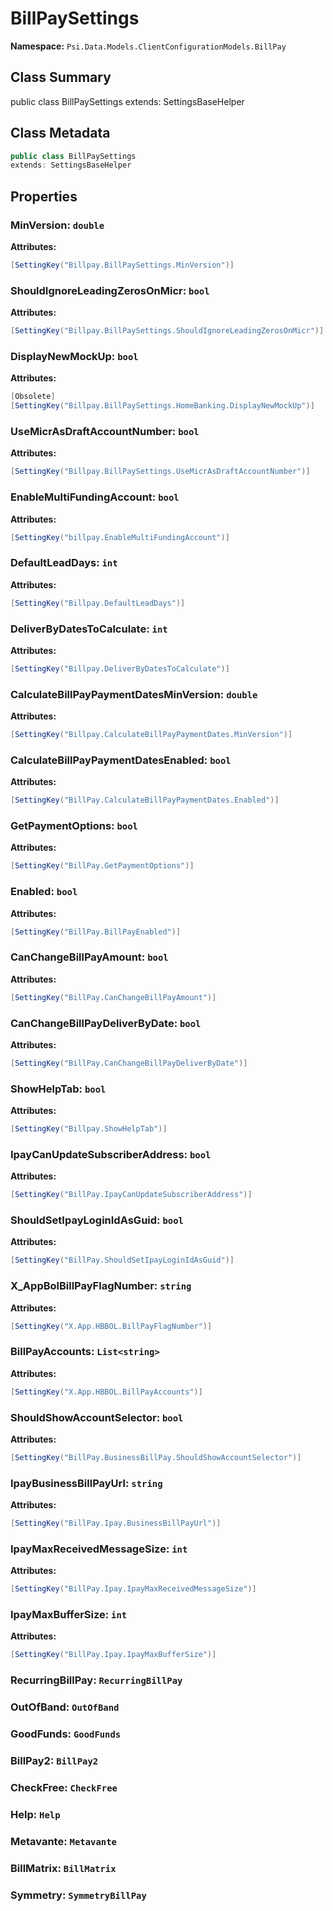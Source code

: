 # BillPaySettings

**Namespace:** `Psi.Data.Models.ClientConfigurationModels.BillPay`

## Class Summary

public class BillPaySettings
extends: SettingsBaseHelper

## Class Metadata

```typescript
public class BillPaySettings
extends: SettingsBaseHelper
```

## Properties

### MinVersion: `double`

**Attributes:**
```csharp
[SettingKey("Billpay.BillPaySettings.MinVersion")]
```

### ShouldIgnoreLeadingZerosOnMicr: `bool`



**Attributes:**
```csharp
[SettingKey("Billpay.BillPaySettings.ShouldIgnoreLeadingZerosOnMicr")]
```

### DisplayNewMockUp: `bool`



**Attributes:**
```csharp
[Obsolete]
[SettingKey("Billpay.BillPaySettings.HomeBanking.DisplayNewMockUp")]
```

### UseMicrAsDraftAccountNumber: `bool`



**Attributes:**
```csharp
[SettingKey("Billpay.BillPaySettings.UseMicrAsDraftAccountNumber")]
```

### EnableMultiFundingAccount: `bool`



**Attributes:**
```csharp
[SettingKey("billpay.EnableMultiFundingAccount")]
```

### DefaultLeadDays: `int`



**Attributes:**
```csharp
[SettingKey("Billpay.DefaultLeadDays")]
```

### DeliverByDatesToCalculate: `int`



**Attributes:**
```csharp
[SettingKey("Billpay.DeliverByDatesToCalculate")]
```

### CalculateBillPayPaymentDatesMinVersion: `double`



**Attributes:**
```csharp
[SettingKey("Billpay.CalculateBillPayPaymentDates.MinVersion")]
```

### CalculateBillPayPaymentDatesEnabled: `bool`



**Attributes:**
```csharp
[SettingKey("BillPay.CalculateBillPayPaymentDates.Enabled")]
```

### GetPaymentOptions: `bool`



**Attributes:**
```csharp
[SettingKey("BillPay.GetPaymentOptions")]
```

### Enabled: `bool`



**Attributes:**
```csharp
[SettingKey("BillPay.BillPayEnabled")]
```

### CanChangeBillPayAmount: `bool`



**Attributes:**
```csharp
[SettingKey("BillPay.CanChangeBillPayAmount")]
```

### CanChangeBillPayDeliverByDate: `bool`



**Attributes:**
```csharp
[SettingKey("BillPay.CanChangeBillPayDeliverByDate")]
```

### ShowHelpTab: `bool`



**Attributes:**
```csharp
[SettingKey("Billpay.ShowHelpTab")]
```

### IpayCanUpdateSubscriberAddress: `bool`



**Attributes:**
```csharp
[SettingKey("BillPay.IpayCanUpdateSubscriberAddress")]
```

### ShouldSetIpayLoginIdAsGuid: `bool`



**Attributes:**
```csharp
[SettingKey("BillPay.ShouldSetIpayLoginIdAsGuid")]
```

### X_AppBolBillPayFlagNumber: `string`



**Attributes:**
```csharp
[SettingKey("X.App.HBBOL.BillPayFlagNumber")]
```

### BillPayAccounts: `List<string>`



**Attributes:**
```csharp
[SettingKey("X.App.HBBOL.BillPayAccounts")]
```

### ShouldShowAccountSelector: `bool`



**Attributes:**
```csharp
[SettingKey("BillPay.BusinessBillPay.ShouldShowAccountSelector")]
```

### IpayBusinessBillPayUrl: `string`



**Attributes:**
```csharp
[SettingKey("BillPay.Ipay.BusinessBillPayUrl")]
```

### IpayMaxReceivedMessageSize: `int`



**Attributes:**
```csharp
[SettingKey("BillPay.Ipay.IpayMaxReceivedMessageSize")]
```

### IpayMaxBufferSize: `int`



**Attributes:**
```csharp
[SettingKey("BillPay.Ipay.IpayMaxBufferSize")]
```

### RecurringBillPay: `RecurringBillPay`



### OutOfBand: `OutOfBand`



### GoodFunds: `GoodFunds`



### BillPay2: `BillPay2`



### CheckFree: `CheckFree`



### Help: `Help`



### Metavante: `Metavante`



### BillMatrix: `BillMatrix`



### Symmetry: `SymmetryBillPay`


